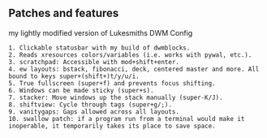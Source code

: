 
## Patches and features

my lightly modified version of Lukesmiths DWM Config

    1. Clickable statusbar with my build of dwmblocks.
    2. Reads xresources colors/variables (i.e. works with pywal, etc.).
    3. scratchpad: Accessible with mod+shift+enter.
    4. ew layouts: bstack, fibonacci, deck, centered master and more. All bound to keys super+(shift+)t/y/u/i.
    5. True fullscreen (super+f) and prevents focus shifting.
    6. Windows can be made sticky (super+s).
    7. stacker: Move windows up the stack manually (super-K/J).
    8. shiftview: Cycle through tags (super+g/;).
    9. vanitygaps: Gaps allowed across all layouts.
    10. swallow patch: if a program run from a terminal would make it inoperable, it temporarily takes its place to save space.
